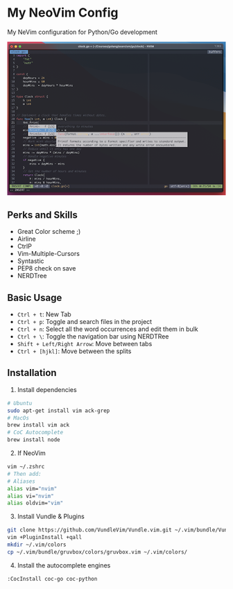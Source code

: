 # My NeoVim Config
My NeVim configuration for Python/Go development

![](./screenshot.png)

## Perks and Skills
- Great Color scheme ;)
- Airline
- CtrlP
- Vim-Multiple-Cursors
- Syntastic
- PEP8 check on save
- NERDTree

## Basic Usage
- `Ctrl + t`: New Tab
- `Ctrl + p`: Toggle and search files in the project
- `Ctrl + n`: Select all the word occurrences and edit them in bulk
- `Ctrl + \`: Toggle the navigation bar using NERDTRee
- `Shift + Left/Right Arrow`: Move between tabs
- `Ctrl + [hjkl]`: Move between the splits

## Installation
1. Install dependencies
```bash
# Ubuntu
sudo apt-get install vim ack-grep
# MacOs
brew install vim ack
# CoC Autocomplete
brew install node
```

2. If NeoVim

```bash
vim ~/.zshrc 
# Then add:
# Aliases
alias vim="nvim"
alias vi="nvim"
alias oldvim="vim"

```

3. Install Vundle & Plugins
```bash
git clone https://github.com/VundleVim/Vundle.vim.git ~/.vim/bundle/Vundle.vim
vim +PluginInstall +qall
mkdir ~/.vim/colors
cp ~/.vim/bundle/gruvbox/colors/gruvbox.vim ~/.vim/colors/
```

4. Install the autocomplete engines

```bash
:CocInstall coc-go coc-python
```
